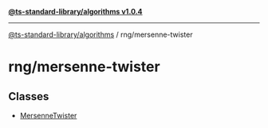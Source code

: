 [**@ts-standard-library/algorithms v1.0.4**](../../README.md)

***

[@ts-standard-library/algorithms](../../modules.md) / rng/mersenne-twister

# rng/mersenne-twister

## Classes

- [MersenneTwister](classes/MersenneTwister.md)
